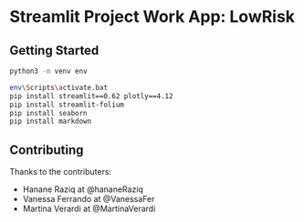 # Streamlit Project  Work App: LowRisk

## Getting Started

```bash
python3 -m venv env

env\Scripts\activate.bat
pip install streamlit==0.62 plotly==4.12
pip install streamlit-folium
pip install seaborn
pip install markdown
```

## Contributing
Thanks to the contributers:
- Hanane Raziq at @hananeRaziq
- Vanessa Ferrando at @VanessaFer
- Martina Verardi at @MartinaVerardi
